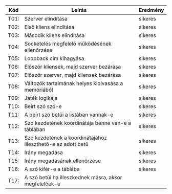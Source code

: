 Kód  |Leírás                                                        |Eredmény
-----|--------------------------------------------------------------|--------
T01: |Szerver elindítása                                            |sikeres
T02: |Első kliens elindítása                                        |sikeres                                         
T03: |Második kliens elindítása                                     |sikeres                                  
T04: |Socketelés megfelelő működésének ellenőrzése                  |sikeres                 
T05: |Loopback cím kihagyása                                        |sikeres                                            
T06: |Először kliensek, majd szerver bezárása                       |sikeres                        
T07: |Először szerver, majd kliensek bezárása                       |sikeres                      
T08: |Változók tartalmának helyes kiolvasása a memóriából           |sikeres               
T09: |Játék logikája                                                |sikeres                                                  
T10: |Beírt szó szó-e                                               |sikeres                                                
T11: |A beírt szó betűi a listában vannak-e                         |sikeres                             
T12: |Szó kezdetének koordinátája benne van-e a táblában            |sikeres               
T13: |Szó kezdetének a koordinátájához illeszthető-e az adott betű  |sikeres  
T14: |Irány megadása                                                |sikeres                                                   
T15: |Irány megadásának ellenőrzése                                 |sikeres                                 
T16: |A szó kifér-e a táblába                                       |sikeres                                       
T17: |A szó betűi ha illeszkednek másra, akkor megfelelőek-e        |   